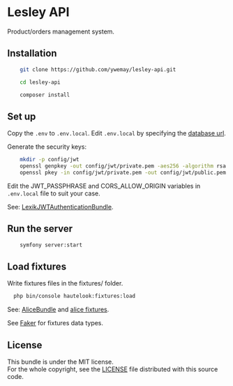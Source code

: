 # Lesley API

Product/orders management system.

## Installation

```bash
    git clone https://github.com/ywemay/lesley-api.git

    cd lesley-api

    composer install
```

## Set up

Copy the `.env` to `.env.local`. Edit `.env.local` by specifying the [database url](https://symfony.com/doc/current/doctrine.html#configuring-the-database).

Generate the security keys:

```bash
    mkdir -p config/jwt
    openssl genpkey -out config/jwt/private.pem -aes256 -algorithm rsa -pkeyopt rsa_keygen_bits:4096
    openssl pkey -in config/jwt/private.pem -out config/jwt/public.pem -pubout
```

Edit the JWT_PASSPHRASE and CORS_ALLOW_ORIGIN variables in `.env.local` file to suit your case.

See: [LexikJWTAuthenticationBundle](https://github.com/lexik/LexikJWTAuthenticationBundle).

## Run the server

```bash
    symfony server:start
```

## Load fixtures

Write fixtures files in the fixtures/ folder.

```bash
  php bin/console hautelook:fixtures:load
```

See: [AliceBundle](https://github.com/hautelook/AliceBundle) and [alice fixtures](https://github.com/nelmio/alice).

See [Faker](https://github.com/fzaninotto/Faker) for fixtures data types.

## License

This bundle is under the MIT license.  
For the whole copyright, see the [LICENSE](LICENSE) file distributed with this source code.
